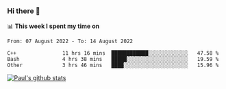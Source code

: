 ### Hi there 👋

📊 **This week I spent my time on**
<!--START_SECTION:waka-->

```text
From: 07 August 2022 - To: 14 August 2022

C++               11 hrs 16 mins  ████████████░░░░░░░░░░░░░   47.58 %
Bash              4 hrs 38 mins   █████░░░░░░░░░░░░░░░░░░░░   19.59 %
Other             3 hrs 46 mins   ████░░░░░░░░░░░░░░░░░░░░░   15.96 %
```

<!--END_SECTION:waka-->


[![Paul's github stats](https://github-readme-stats.vercel.app/api?username=mickeyouyou&theme=dracula&show_icons=true)](https://github.com/anuraghazra/github-readme-stats)
